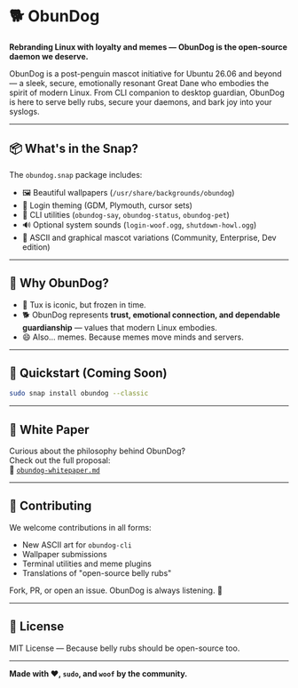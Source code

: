 # 🐕 ObunDog

**Rebranding Linux with loyalty and memes — ObunDog is the open-source daemon we deserve.**

ObunDog is a post-penguin mascot initiative for Ubuntu 26.06 and beyond — a sleek, secure, emotionally resonant Great Dane who embodies the spirit of modern Linux. From CLI companion to desktop guardian, ObunDog is here to serve belly rubs, secure your daemons, and bark joy into your syslogs.

---

## 📦 What's in the Snap?

The `obundog.snap` package includes:

- 🖼️ Beautiful wallpapers (`/usr/share/backgrounds/obundog`)
- 🐾 Login theming (GDM, Plymouth, cursor sets)
- 🐚 CLI utilities (`obundog-say`, `obundog-status`, `obundog-pet`)
- 🔊 Optional system sounds (`login-woof.ogg`, `shutdown-howl.ogg`)
- 🐶 ASCII and graphical mascot variations (Community, Enterprise, Dev edition)

---

## 🧠 Why ObunDog?

- 🐧 Tux is iconic, but frozen in time.
- 🐕 ObunDog represents **trust, emotional connection, and dependable guardianship** — values that modern Linux embodies.
- 😄 Also… memes. Because memes move minds and servers.

---

## 🚀 Quickstart (Coming Soon)

```bash
sudo snap install obundog --classic
```

---

## 📜 White Paper

Curious about the philosophy behind ObunDog?  
Check out the full proposal:  
📄 [`obundog-whitepaper.md`](./obundog-whitepaper.md)

---

## 🤝 Contributing

We welcome contributions in all forms:
- New ASCII art for `obundog-cli`
- Wallpaper submissions
- Terminal utilities and meme plugins
- Translations of "open-source belly rubs"

Fork, PR, or open an issue. ObunDog is always listening. 🐶

---

## 🐾 License

MIT License — Because belly rubs should be open-source too.

---

**Made with ❤️, `sudo`, and `woof` by the community.**
